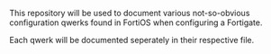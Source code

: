 This repository will be used to document various not-so-obvious configuration qwerks found in FortiOS when configuring a Fortigate. 

Each qwerk will be documented seperately in their respective file.
